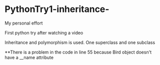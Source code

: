 # PythonTry1-inheritance-

My personal effort

First python try after watching a video

Inheritance and polymorphism is used. One superclass and one subclass


**There is a problem in the code in line 55 because Bird object doesn't have a __name attribute
